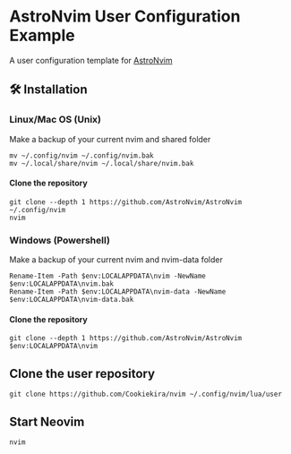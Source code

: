 # AstroNvim User Configuration Example

A user configuration template for [AstroNvim](https://github.com/AstroNvim/AstroNvim)

## 🛠️ Installation

### Linux/Mac OS (Unix)
Make a backup of your current nvim and shared folder
```shell
mv ~/.config/nvim ~/.config/nvim.bak
mv ~/.local/share/nvim ~/.local/share/nvim.bak
```
#### Clone the repository
```shell
git clone --depth 1 https://github.com/AstroNvim/AstroNvim ~/.config/nvim
nvim
```
### Windows (Powershell)
Make a backup of your current nvim and nvim-data folder
```shell
Rename-Item -Path $env:LOCALAPPDATA\nvim -NewName $env:LOCALAPPDATA\nvim.bak
Rename-Item -Path $env:LOCALAPPDATA\nvim-data -NewName $env:LOCALAPPDATA\nvim-data.bak
```
#### Clone the repository
```shell
git clone --depth 1 https://github.com/AstroNvim/AstroNvim $env:LOCALAPPDATA\nvim
```

## Clone the user repository

```shell
git clone https://github.com/Cookiekira/nvim ~/.config/nvim/lua/user
```

## Start Neovim

```shell
nvim
```
